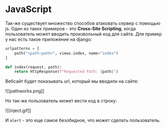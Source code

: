 # JavaScript

Так-же существует множество способов атаковать сервер с помощью js. Один из таких примеров - это **Cross-Site Scripting**, когда пользователь может вводить произвольный код для сайта. Для пример у нас есть такое приложение на django:

```python
urlpatterns = [
    path("<path:path>", views.index, name="index")
]
```

```python
def index(request, path):
    return HttpResponse(f"Requested Path: {path}")
```

Вебсайт будет показывать url, который мы вводили на сайте:

![[pathworks.png]]

Но так-же пользователь может вести код в строку:

![[inject.gif]]

И `alert` - это еще самое безобидное, что может сделать пользователь. 
